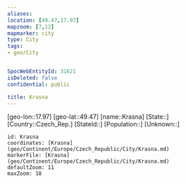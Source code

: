 ```yaml
---
aliases: 
location: [49.47,17.97]
mapzoom: [7,12] 
mapmarker: city 
type: City
tags:
- geo/City


SpocWebEntityId: 31621
isDeleted: false
confidential: public

title: Krasna
---
```

[geo-lon::17.97]
[geo-lat::49.47]
[name::Krasna]
[State::]
[Country::Czech_Rep.]
[StateId::]
[Population::]
[Unknown::]


```leaflet
id: Krasna
coordinates: [Krasna](geo/Continent/Europe/Czech_Republic/City/Krasna.md)
markerFile: [Krasna](geo/Continent/Europe/Czech_Republic/City/Krasna.md)
defaultZoom: 11 
maxZoom: 18
```


